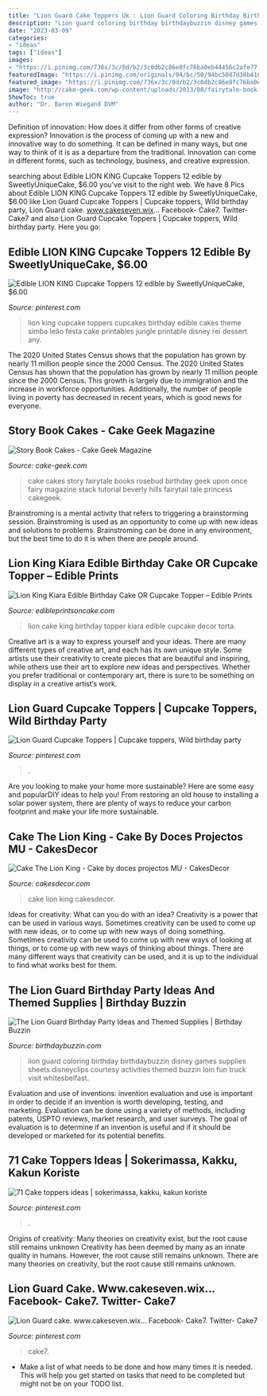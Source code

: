 ```yaml
---
title: "Lion Guard Cake Toppers Uk : Lion Guard Coloring Birthday Birthdaybuzzin Disney Games Supplies Sheets Disneyclips Courtesy Activities Themed Buzzin Loin Fun Truck Visit Whitesbelfast"
description: "Lion guard coloring birthday birthdaybuzzin disney games supplies sheets disneyclips courtesy activities themed buzzin loin fun truck visit whitesbelfast"
date: "2023-03-09"
categories:
- "ideas"
tags: ["ideas"]
images:
- "https://i.pinimg.com/736x/3c/0d/b2/3c0db2c86e8fc76ba0eb44456c2afe77.jpg"
featuredImage: "https://i.pinimg.com/originals/94/bc/50/94bc5087d38b41655df76fca03b35a91.jpg"
featured_image: "https://i.pinimg.com/736x/3c/0d/b2/3c0db2c86e8fc76ba0eb44456c2afe77.jpg"
image: "http://cake-geek.com/wp-content/uploads/2013/08/fairytale-book-cake-by-Rosebud-Cakes.jpg"
ShowToc: true
author: "Dr. Baron Wiegand DVM"
---
```



Definition of innovation: How does it differ from other forms of creative expression?
Innovation is the process of coming up with a new and innovative way to do something. It can be defined in many ways, but one way to think of it is as a departure from the traditional. Innovation can come in different forms, such as technology, business, and creative expression.

	

		
searching about Edible LION KING Cupcake Toppers 12 edible by SweetlyUniqueCake, $6.00 you've visit to the right web. We have 8 Pics about Edible LION KING Cupcake Toppers 12 edible by SweetlyUniqueCake, $6.00 like Lion Guard Cupcake Toppers | Cupcake toppers, Wild birthday party, Lion Guard cake. www.cakeseven.wix... Facebook- Cake7. Twitter- Cake7 and also Lion Guard Cupcake Toppers | Cupcake toppers, Wild birthday party. Here you go:
		
    
## Edible LION KING Cupcake Toppers 12 Edible By SweetlyUniqueCake, $6.00

<img loading=lazy src="https://i.pinimg.com/originals/94/bc/50/94bc5087d38b41655df76fca03b35a91.jpg" onerror="this.onerror=null;this.src='https://tse4.mm.bing.net/th?id=OIP.DBlur3v446sCGLh2tXU5jwHaKH&amp;pid=15.1';" alt="Edible LION KING Cupcake Toppers 12 edible by SweetlyUniqueCake, $6.00">

_Source: pinterest.com_

>lion king cupcake toppers cupcakes birthday edible cakes theme simba leão festa cake printables jungle printable disney rei dessert any. 

	

The 2020 United States Census shows that the population has grown by nearly 11 million people since the 2000 Census.
The 2020 United States Census has shown that the population has grown by nearly 11 million people since the 2000 Census. This growth is largely due to immigration and the increase in workforce opportunities. Additionally, the number of people living in poverty has decreased in recent years, which is good news for everyone.

    
## Story Book Cakes - Cake Geek Magazine

<img loading=lazy src="http://cake-geek.com/wp-content/uploads/2013/08/fairytale-book-cake-by-Rosebud-Cakes.jpg" onerror="this.onerror=null;this.src='https://tse3.mm.bing.net/th?id=OIP.UwLbKXsvonGEu0Y84BQsvQAAAA&amp;pid=15.1';" alt="Story Book Cakes - Cake Geek Magazine">

_Source: cake-geek.com_

>cake cakes story fairytale books rosebud birthday geek upon once fairy magazine stack tutorial beverly hills fairytail tale princess cakegeek. 

	

Brainstroming is a mental activity that refers to triggering a brainstorming session. Brainstroming is used as an opportunity to come up with new ideas and solutions to problems. Brainstroming can be done in any environment, but the best time to do it is when there are people around.

    
## Lion King Kiara Edible Birthday Cake OR Cupcake Topper – Edible Prints

<img loading=lazy src="https://cdn.shopify.com/s/files/1/0788/3321/products/torta_JPG_c7094177-cc90-467a-aa1f-dba998dd9e05_grande.jpg?v=1435105056" onerror="this.onerror=null;this.src='https://tse1.mm.bing.net/th?id=OIP.MUN9oRWazt4W5_WcA16qDQHaEw&amp;pid=15.1';" alt="Lion King Kiara Edible Birthday Cake OR Cupcake Topper – Edible Prints">

_Source: edibleprintsoncake.com_

>lion cake king birthday topper kiara edible cupcake decor torta. 

	

Creative art is a way to express yourself and your ideas. There are many different types of creative art, and each has its own unique style. Some artists use their creativity to create pieces that are beautiful and inspiring, while others use their art to explore new ideas and perspectives. Whether you prefer traditional or contemporary art, there is sure to be something on display in a creative artist’s work.

    
## Lion Guard Cupcake Toppers | Cupcake Toppers, Wild Birthday Party

<img loading=lazy src="https://i.pinimg.com/originals/a1/e9/83/a1e983573feebcdf6f10763279a493c5.jpg" onerror="this.onerror=null;this.src='https://tse4.mm.bing.net/th?id=OIP.Wtkf7630Hfnib-UAt4Lc0gHaJ4&amp;pid=15.1';" alt="Lion Guard Cupcake Toppers | Cupcake toppers, Wild birthday party">

_Source: pinterest.com_

>. 

	

Are you looking to make your home more sustainable? Here are some easy and popularDIY ideas to help you! From restoring an old house to installing a solar power system, there are plenty of ways to reduce your carbon footprint and make your life more sustainable.

    
## Cake The Lion King - Cake By Doces Projectos MU - CakesDecor

<img loading=lazy src="https://pic.cakesdecor.com/m/nppkaxlhgipbfl7x4jj1.jpg" onerror="this.onerror=null;this.src='https://tse4.mm.bing.net/th?id=OIP.dE6eUzYnIl6M74-tQcT4jQHaFj&amp;pid=15.1';" alt="Cake The Lion King - Cake by doces projectos MU - CakesDecor">

_Source: cakesdecor.com_

>cake lion king cakesdecor. 

	

Ideas for creativity: What can you do with an idea?
Creativity is a power that can be used in various ways. Sometimes creativity can be used to come up with new ideas, or to come up with new ways of doing something. Sometimes creativity can be used to come up with new ways of looking at things, or to come up with new ways of thinking about things. There are many different ways that creativity can be used, and it is up to the individual to find what works best for them.

    
## The Lion Guard Birthday Party Ideas And Themed Supplies | Birthday Buzzin

<img loading=lazy src="https://www.birthdaybuzzin.com/wp-content/uploads/2016/04/lion-guard-party-games-coloring-pages.gif" onerror="this.onerror=null;this.src='https://tse4.mm.bing.net/th?id=OIP.m3ILJ_P4Sm9pMo4UUQHUtQHaEs&amp;pid=15.1';" alt="The Lion Guard Birthday Party Ideas and Themed Supplies | Birthday Buzzin">

_Source: birthdaybuzzin.com_

>lion guard coloring birthday birthdaybuzzin disney games supplies sheets disneyclips courtesy activities themed buzzin loin fun truck visit whitesbelfast. 

	

Evaluation and use of inventions:
invention evaluation and use is important in order to decide if an invention is worth developing, testing, and marketing. Evaluation can be done using a variety of methods, including patents, USPTO reviews, market research, and user surveys. The goal of evaluation is to determine if an invention is useful and if it should be developed or marketed for its potential benefits.

    
## 71 Cake Toppers Ideas | Sokerimassa, Kakku, Kakun Koriste

<img loading=lazy src="https://i.pinimg.com/474x/5d/96/a2/5d96a2a44919d97420cc90a3bf6a6d13--fondant-toppers-cake-toppers-tutorials.jpg" onerror="this.onerror=null;this.src='https://tse2.mm.bing.net/th?id=OIP.ASuf5KiM83axgkJwHp1U1QHaMM&amp;pid=15.1';" alt="71 Cake toppers ideas | sokerimassa, kakku, kakun koriste">

_Source: pinterest.com_

>. 

	

Origins of creativity: Many theories on creativity exist, but the root cause still remains unknown
Creativity has been deemed by many as an innate quality in humans. However, the root cause still remains unknown. There are many theories on creativity, but the root cause still remains unknown.

    
## Lion Guard Cake. Www.cakeseven.wix... Facebook- Cake7. Twitter- Cake7

<img loading=lazy src="https://i.pinimg.com/736x/3c/0d/b2/3c0db2c86e8fc76ba0eb44456c2afe77.jpg" onerror="this.onerror=null;this.src='https://tse4.mm.bing.net/th?id=OIP.6iuZzyVLOcOFGAHODtPYPgHaIV&amp;pid=15.1';" alt="Lion Guard cake. www.cakeseven.wix... Facebook- Cake7. Twitter- Cake7">

_Source: pinterest.com_

>cake7. 

	

- Make a list of what needs to be done and how many times it is needed. This will help you get started on tasks that need to be completed but might not be on your TODO list.

